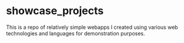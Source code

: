 # showcase_projects
This is a repo of relatively simple webapps I created using various web technologies and languages for demonstration purposes.
